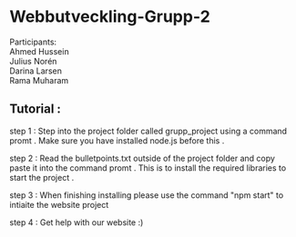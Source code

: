 
# Webbutveckling-Grupp-2

Participants:<br>
Ahmed Hussein<br>
Julius Norén<br>
Darina Larsen<br>
Rama Muharam


## Tutorial :

step 1 : Step into the project folder called grupp_project using a command promt . Make sure you have installed node.js before this . 

step 2 : Read the bulletpoints.txt outside of the project folder and copy paste it into the command promt . This is to install the required libraries to start the project .

step 3 : When finishing installing please use the command "npm start" to intiaite the website project 

step 4 : Get help with our website :) 


